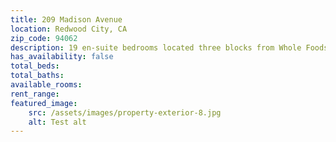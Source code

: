 ```yaml
---
title: 209 Madison Avenue
location: Redwood City, CA
zip_code: 94062
description: 19 en-suite bedrooms located three blocks from Whole Foods, Redwood City Caltrain Station, and downtown Redwood City.
has_availability: false
total_beds:
total_baths:
available_rooms:
rent_range:
featured_image:
    src: /assets/images/property-exterior-8.jpg
    alt: Test alt
---
```

